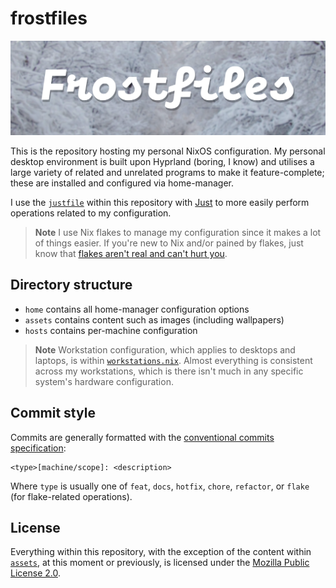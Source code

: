 # frostfiles

![repository banner](./assets/banner.png)

This is the repository hosting my personal NixOS configuration. My personal desktop environment is built upon Hyprland (boring, I know) and utilises a large variety of related and unrelated programs to make it feature-complete; these are installed and configured via home-manager.

I use the [`justfile`](./justfile) within this repository with [Just](https://github.com/casey/just) to more easily perform operations related to my configuration.

> **Note** I use Nix flakes to manage my configuration since it makes a lot of things easier. If you're new to Nix and/or pained by flakes, just know that [flakes aren't real and can't hurt you](https://jade.fyi/blog/flakes-arent-real/).

## Directory structure

- `home` contains all home-manager configuration options
- `assets` contains content such as images (including wallpapers)
- `hosts` contains per-machine configuration

> **Note** Workstation configuration, which applies to desktops and laptops, is within [`workstations.nix`](./workstations.nix). Almost everything is consistent across my workstations, which is there isn't much in any specific system's hardware configuration.

## Commit style
Commits are generally formatted with the [conventional commits specification](https://www.conventionalcommits.org/en/v1.0.0/):
```
<type>[machine/scope]: <description>
```
Where `type` is usually one of `feat`, `docs`, `hotfix`, `chore`, `refactor`, or `flake` (for flake-related operations).

## License
Everything within this repository, with the exception of the content within [`assets`](./assets), at this moment or previously, is licensed under the [Mozilla Public License 2.0](./LICENSE).
